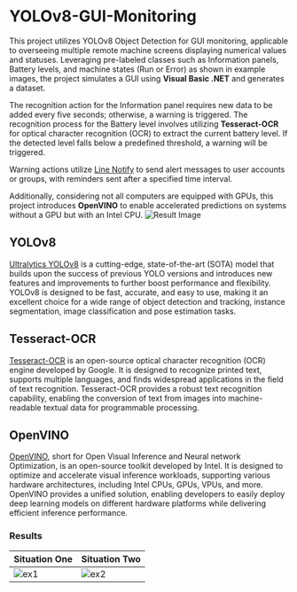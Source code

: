 # YOLOv8-GUI-Monitoring
This project utilizes YOLOv8 Object Detection for GUI monitoring, applicable to overseeing multiple remote machine screens displaying numerical values and statuses. Leveraging pre-labeled classes such as Information panels, Battery levels, and machine states (Run or Error) as shown in example images, the project simulates a GUI using **Visual Basic .NET** and generates a dataset.

The recognition action for the Information panel requires new data to be added every five seconds; otherwise, a warning is triggered. The recognition process for the Battery level involves utilizing **Tesseract-OCR** for optical character recognition (OCR) to extract the current battery level. If the detected level falls below a predefined threshold, a warning will be triggered.

Warning actions utilize [Line Notify](https://notify-bot.line.me/zh_TW/) to send alert messages to user accounts or groups, with reminders sent after a specified time interval.

Additionally, considering not all computers are equipped with GPUs, this project introduces **OpenVINO** to enable accelerated predictions on systems without a GPU but with an Intel CPU.
![Result Image](https://github.com/KennyChen880127/YOLOv8-GUI-Monitoring/blob/master/result.png)
## YOLOv8
[Ultralytics YOLOv8](https://github.com/ultralytics/ultralytics) is a cutting-edge, state-of-the-art (SOTA) model that builds upon the success of previous YOLO versions and introduces new features and improvements to further boost performance and flexibility. YOLOv8 is designed to be fast, accurate, and easy to use, making it an excellent choice for a wide range of object detection and tracking, instance segmentation, image classification and pose estimation tasks.

## Tesseract-OCR
[Tesseract-OCR](https://github.com/UB-Mannheim/tesseract) is an open-source optical character recognition (OCR) engine developed by Google. It is designed to recognize printed text, supports multiple languages, and finds widespread applications in the field of text recognition. Tesseract-OCR provides a robust text recognition capability, enabling the conversion of text from images into machine-readable textual data for programmable processing.

## OpenVINO
[OpenVINO](https://www.intel.com/content/www/us/en/developer/tools/openvino-toolkit/overview.html), short for Open Visual Inference and Neural network Optimization, is an open-source toolkit developed by Intel. It is designed to optimize and accelerate visual inference workloads, supporting various hardware architectures, including Intel CPUs, GPUs, VPUs, and more. OpenVINO provides a unified solution, enabling developers to easily deploy deep learning models on different hardware platforms while delivering efficient inference performance.

### Results
| Situation One | Situation Two |
| ------------- | ------------- |
| ![ex1](https://github.com/KennyChen880127/YOLOv8-GUI-Monitoring/blob/master/example_1.jpg) | ![ex2](https://github.com/KennyChen880127/YOLOv8-GUI-Monitoring/blob/master/example_2.jpg) |
